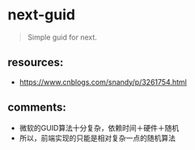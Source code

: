 # next-guid
> Simple guid for next.

## resources:
+ https://www.cnblogs.com/snandy/p/3261754.html


## comments:
+ 微软的GUID算法十分复杂，依赖时间＋硬件＋随机
+ 所以，前端实现的只能是相对复杂一点的随机算法
